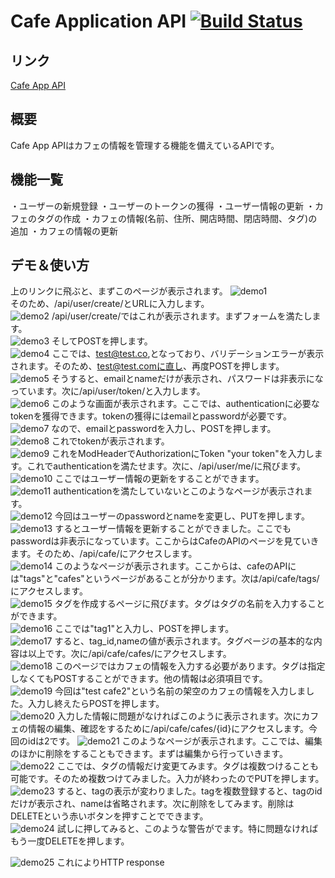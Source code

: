 # Cafe Application API [![Build Status](https://travis-ci.org/kimuson13/cafe-api-application.svg?branch=master)](https://travis-ci.org/kimuson13/cafe-api-application)
## リンク
[Cafe App API](http://54.64.23.118:8000)
## 概要
Cafe App APIはカフェの情報を管理する機能を備えているAPIです。
## 機能一覧
・ユーザーの新規登録
・ユーザーのトークンの獲得
・ユーザー情報の更新
・カフェのタグの作成
・カフェの情報(名前、住所、開店時間、閉店時間、タグ)の追加
・カフェの情報の更新
## デモ＆使い方
上のリンクに飛ぶと、まずこのページが表示されます。
![demo1](https://user-images.githubusercontent.com/73643164/109083514-6540de00-7749-11eb-8db0-269889e2ede6.png)  
そのため、/api/user/create/とURLに入力します。  
![demo2](https://user-images.githubusercontent.com/73643164/109083695-bcdf4980-7749-11eb-9edc-2eb557bef223.png)
/api/user/create/ではこれが表示されます。まずフォームを満たします。  
![demo3](https://user-images.githubusercontent.com/73643164/109083783-e6987080-7749-11eb-9400-f36f9658a379.png)
そしてPOSTを押します。  
![demo4](https://user-images.githubusercontent.com/73643164/109083905-22cbd100-774a-11eb-9096-4fbe28428666.png)
ここでは、test@test.co,となっており、バリデーションエラーが表示されます。そのため、test@test.comに直し、再度POSTを押します。  
![demo5](https://user-images.githubusercontent.com/73643164/109084293-daf97980-774a-11eb-940c-9f850603595b.png)
そうすると、emailとnameだけが表示され、パスワードは非表示になっています。次に/api/user/token/と入力します。  
![demo6](https://user-images.githubusercontent.com/73643164/109084596-68d56480-774b-11eb-8131-9a416043157c.png)
このような画面が表示されます。ここでは、authenticationに必要なtokenを獲得できます。tokenの獲得にはemailとpasswordが必要です。  
![demo7](https://user-images.githubusercontent.com/73643164/109084918-0466d500-774c-11eb-847f-9a9050a98bcc.png)
なので、emailとpasswordを入力し、POSTを押します。  
![demo8](https://user-images.githubusercontent.com/73643164/109085087-56a7f600-774c-11eb-87fa-a6f11cb61f8d.png)
これでtokenが表示されます。  
![demo9](https://user-images.githubusercontent.com/73643164/109085128-6f181080-774c-11eb-93e6-e4844db7d472.png)
これをModHeaderでAuthorizationにToken "your token"を入力します。これでauthenticationを満たせます。次に、/api/user/me/に飛びます。  
![demo10](https://user-images.githubusercontent.com/73643164/109085381-e0f05a00-774c-11eb-967d-34a2a96ad5ab.png)
ここではユーザー情報の更新をすることができます。  
![demo11](https://user-images.githubusercontent.com/73643164/109103796-c202bf80-776e-11eb-9b05-0ccebcbbdf15.png)
authenticationを満たしていないとこのようなページが表示されます。  
![demo12](https://user-images.githubusercontent.com/73643164/109104327-20c83900-776f-11eb-9786-a8d00f266b73.png)
今回はユーザーのpasswordとnameを変更し、PUTを押します。  
![demo13](https://user-images.githubusercontent.com/73643164/109104409-41908e80-776f-11eb-8ffb-6fa0bfd02ead.png)
するとユーザー情報を更新することができました。ここでもpasswordは非表示になっています。ここからはCafeのAPIのページを見ていきます。そのため、/api/cafe/にアクセスします。  
![demo14](https://user-images.githubusercontent.com/73643164/109104574-90d6bf00-776f-11eb-836c-a0503b99906f.png)
このようなページが表示されます。ここからは、cafeのAPIには"tags"と"cafes"というページがあることが分かります。次は/api/cafe/tags/にアクセスします。  
![demo15](https://user-images.githubusercontent.com/73643164/109104671-bcf24000-776f-11eb-825f-1e9143a43cdc.png)
タグを作成するページに飛びます。タグはタグの名前を入力することができます。  
![demo16](https://user-images.githubusercontent.com/73643164/109105066-89fc7c00-7770-11eb-8afe-6703ba3d3062.png)
ここでは"tag1"と入力し、POSTを押します。  
![demo17](https://user-images.githubusercontent.com/73643164/109105163-b0221c00-7770-11eb-8c82-3fd3dbf29447.png)
すると、tag_id,nameの値が表示されます。タグページの基本的な内容は以上です。次に/api/cafe/cafes/にアクセスします。  
![demo18](https://user-images.githubusercontent.com/73643164/109105321-098a4b00-7771-11eb-88cb-f087f1739732.png)
このページではカフェの情報を入力する必要があります。タグは指定しなくてもPOSTすることができます。他の情報は必須項目です。  
![demo19](https://user-images.githubusercontent.com/73643164/109105625-a816ac00-7771-11eb-8dd3-a0c1baa2fa85.png)
今回は"test cafe2"という名前の架空のカフェの情報を入力しました。入力し終えたらPOSTを押します。  
![demo20](https://user-images.githubusercontent.com/73643164/109105716-d5fbf080-7771-11eb-9bcd-355b8b20d37e.png)
入力した情報に問題がなければこのように表示されます。次にカフェの情報の編集、確認をするために/api/cafe/cafes/{id}にアクセスします。今回のidは2です。
![demo21](https://user-images.githubusercontent.com/73643164/109105918-25dab780-7772-11eb-8ac9-5a2eb4f514d5.png)
このようなページが表示されます。ここでは、編集のほかに削除をすることもできます。まずは編集から行っていきます。  
![demo22](https://user-images.githubusercontent.com/73643164/109106023-56225600-7772-11eb-8d0d-43bf4c92564f.png)
ここでは、タグの情報だけ変更てみます。タグは複数つけることも可能です。そのため複数つけてみました。入力が終わったのでPUTを押します。  
![demo23](https://user-images.githubusercontent.com/73643164/109106115-8669f480-7772-11eb-9c0e-06fec07063f4.png)
すると、tagの表示が変わりました。tagを複数登録すると、tagのidだけが表示され、nameは省略されます。次に削除をしてみます。削除はDELETEという赤いボタンを押すことでできます。  
![demo24](https://user-images.githubusercontent.com/73643164/109106412-10b25880-7773-11eb-8837-2d3c9d514aa7.png)
試しに押してみると、このような警告がでます。特に問題なければもう一度DELETEを押します。  

![demo25](https://user-images.githubusercontent.com/73643164/109106501-38092580-7773-11eb-839c-14c5f51ff946.png)
これによりHTTP response
